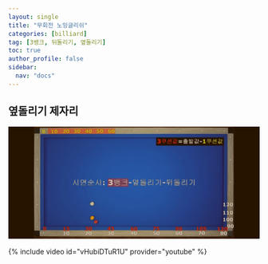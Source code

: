 ```yaml
---
layout: single
title: "무회전 노잉글리쉬"
categories: [billiard]
tag: [3뱅크, 뒤돌리기, 옆돌리기]
toc: true
author_profile: false
sidebar:
  nav: "docs"
---
```


## 옆돌리기 제자리

[![무회전 노잉글리쉬](/images/%EB%85%B8%EC%9E%89%EA%B8%80%EB%A6%AC%EC%89%AC_%EC%96%91%EB%B9%B5.jpg)](/images/%EB%85%B8%EC%9E%89%EA%B8%80%EB%A6%AC%EC%89%AC_%EC%96%91%EB%B9%B5.jpg)

{% include video id="vHubiDTuR1U" provider="youtube" %}
